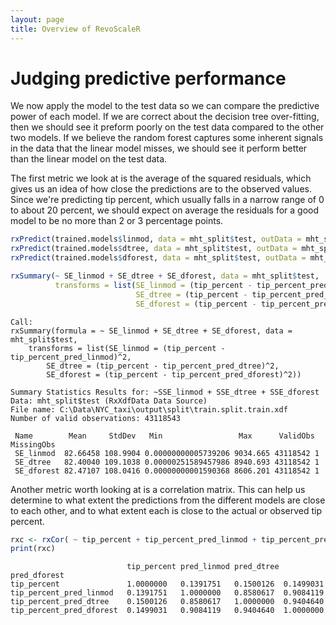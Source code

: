 ```yaml
---
layout: page
title: Overview of RevoScaleR
---
```

# Judging predictive performance

We now apply the model to the test data so we can compare the predictive power of each model. If we are correct about the decision tree over-fitting, then we should see it preform poorly on the test data compared to the other two models. If we believe the random forest captures some inherent signals in the data that the linear model misses, we should see it perform better than the linear model on the test data.

The first metric we look at is the average of the squared residuals, which gives us an idea of how close the predictions are to the observed values. Since we're predicting tip percent, which usually falls in a narrow range of 0 to about 20 percent, we should expect on average the residuals for a good model to be no more than 2 or 3 percentage points.

```R
rxPredict(trained.models$linmod, data = mht_split$test, outData = mht_split$test, predVarNames = "tip_percent_pred_linmod", overwrite = TRUE)
rxPredict(trained.models$dtree, data = mht_split$test, outData = mht_split$test, predVarNames = "tip_percent_pred_dtree", overwrite = TRUE)
rxPredict(trained.models$dforest, data = mht_split$test, outData = mht_split$test, predVarNames = "tip_percent_pred_dforest", overwrite = TRUE)

rxSummary(~ SE_linmod + SE_dtree + SE_dforest, data = mht_split$test,
          transforms = list(SE_linmod = (tip_percent - tip_percent_pred_linmod)^2,
                            SE_dtree = (tip_percent - tip_percent_pred_dtree)^2,
                            SE_dforest = (tip_percent - tip_percent_pred_dforest)^2))
```

```Rout
Call:
rxSummary(formula = ~ SE_linmod + SE_dtree + SE_dforest, data = mht_split$test, 
    transforms = list(SE_linmod = (tip_percent - tip_percent_pred_linmod)^2, 
        SE_dtree = (tip_percent - tip_percent_pred_dtree)^2, 
        SE_dforest = (tip_percent - tip_percent_pred_dforest)^2))

Summary Statistics Results for: ~SSE_linmod + SSE_dtree + SSE_dforest
Data: mht_split$test (RxXdfData Data Source)
File name: C:\Data\NYC_taxi\output\split\train.split.train.xdf
Number of valid observations: 43118543 
 
 Name        Mean     StdDev   Min                 Max      ValidObs MissingObs
 SE_linmod  82.66458 108.9904 0.00000000005739206 9034.665 43118542 1         
 SE_dtree   82.40040 109.1038 0.00000251589457986 8940.693 43118542 1         
 SE_dforest 82.47107 108.0416 0.00000000001590368 8606.201 43118542 1        
```

Another metric worth looking at is a correlation matrix. This can help us determine to what extent the predictions from the different models are close to each other, and to what extent each is close to the actual or observed tip percent.

```R
rxc <- rxCor( ~ tip_percent + tip_percent_pred_linmod + tip_percent_pred_dtree + tip_percent_pred_dforest, data = mht_split$test)
print(rxc)
```
 
```Rout
                          tip_percent pred_linmod pred_dtree pred_dforest
tip_percent               1.0000000   0.1391751   0.1500126  0.1499031
tip_percent_pred_linmod   0.1391751   1.0000000   0.8580617  0.9084119
tip_percent_pred_dtree    0.1500126   0.8580617   1.0000000  0.9404640
tip_percent_pred_dforest  0.1499031   0.9084119   0.9404640  1.0000000
```